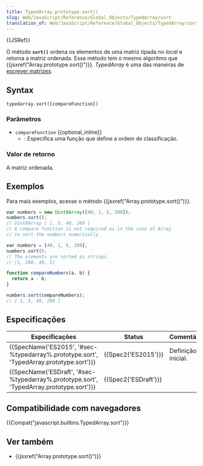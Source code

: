 ```yaml
---
title: TypedArray.prototype.sort()
slug: Web/JavaScript/Reference/Global_Objects/TypedArray/sort
translation_of: Web/JavaScript/Reference/Global_Objects/TypedArray/sort
---
```

{{JSRef}}

O método **`sort()`** ordena os elementos de uma matriz tipada _no local_ e retorna a matriz ordenada. Esse método tem o mesmo algoritmo que {{jsxref("Array.prototype.sort()")}}_._ _TypedArray_ é uma das maneiras de [escrever matrizes](/pt-BR/docs/Web/JavaScript/Reference/Global_Objects/TypedArray#TypedArray_objects).

## Syntax

```
typedarray.sort([compareFunction])
```

### Parâmetros

- `compareFunction` {{optional_inline}}
  - : Especifica uma função que define a ordem de classificação.

### Valor de retorno

A matriz ordenada.

## Exemplos

Para mais exemplos, acesse o método {{jsxref("Array.prototype.sort()")}}.

```js
var numbers = new Uint8Array([40, 1, 5, 200]);
numbers.sort();
// Uint8Array [ 1, 5, 40, 200 ]
// A compare function is not required as in the case of Array
// to sort the numbers numerically.

var numbers = [40, 1, 5, 200];
numbers.sort();
// The elements are sorted as strings.
// [1, 200, 40, 5]

function compareNumbers(a, b) {
  return a - b;
}

numbers.sort(compareNumbers);
// [ 1, 5, 40, 200 ]
```

## Especificações

| Especificações                                                                                                       | Status                       | Comentários        |
| -------------------------------------------------------------------------------------------------------------------- | ---------------------------- | ------------------ |
| {{SpecName('ES2015', '#sec-%typedarray%.prototype.sort', 'TypedArray.prototype.sort')}} | {{Spec2('ES2015')}}     | Definição inicial. |
| {{SpecName('ESDraft', '#sec-%typedarray%.prototype.sort', 'TypedArray.prototype.sort')}} | {{Spec2('ESDraft')}} |                    |

## Compatibilidade com navegadores

{{Compat("javascript.builtins.TypedArray.sort")}}

## Ver também

- {{jsxref("Array.prototype.sort()")}}
